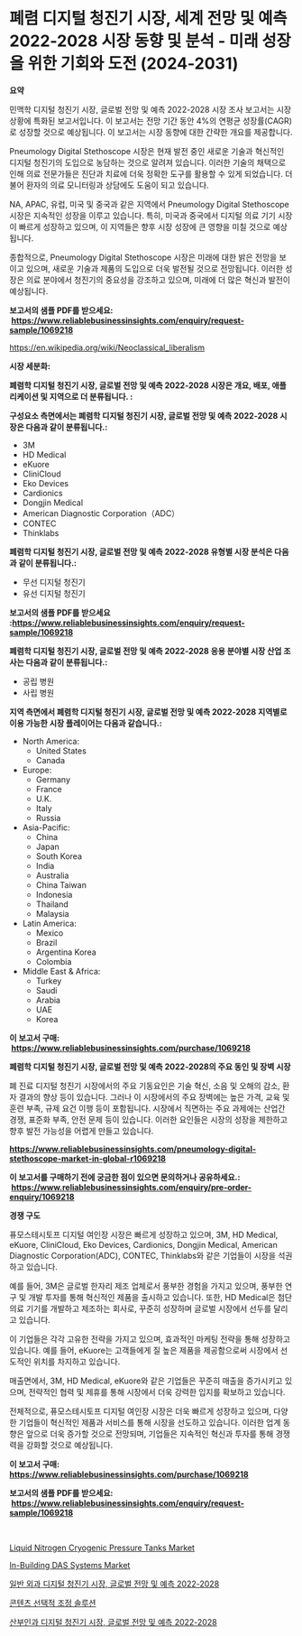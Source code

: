 <p><h1>폐렴 디지털 청진기 시장, 세계 전망 및 예측 2022-2028 시장 동향 및 분석 - 미래 성장을 위한 기회와 도전 (2024-2031)</h1></p><p><strong>요약</strong></p>
<p><p>민맥학 디지털 청진기 시장, 글로벌 전망 및 예측 2022-2028 시장 조사 보고서는 시장 상황에 특화된 보고서입니다. 이 보고서는 전망 기간 동안 4%의 연평균 성장률(CAGR)로 성장할 것으로 예상됩니다. 이 보고서는 시장 동향에 대한 간략한 개요를 제공합니다. </p><p>Pneumology Digital Stethoscope 시장은 현재 발전 중인 새로운 기술과 혁신적인 디지털 청진기의 도입으로 농담하는 것으로 알려져 있습니다. 이러한 기술의 채택으로 인해 의료 전문가들은 진단과 치료에 더욱 정확한 도구를 활용할 수 있게 되었습니다. 더불어 환자의 의료 모니터링과 상담에도 도움이 되고 있습니다.</p><p>NA, APAC, 유럽, 미국 및 중국과 같은 지역에서 Pneumology Digital Stethoscope 시장은 지속적인 성장을 이루고 있습니다. 특히, 미국과 중국에서 디지털 의료 기기 시장이 빠르게 성장하고 있으며, 이 지역들은 향후 시장 성장에 큰 영향을 미칠 것으로 예상됩니다.</p><p>종합적으로, Pneumology Digital Stethoscope 시장은 미래에 대한 밝은 전망을 보이고 있으며, 새로운 기술과 제품의 도입으로 더욱 발전될 것으로 전망됩니다. 이러한 성장은 의료 분야에서 청진기의 중요성을 강조하고 있으며, 미래에 더 많은 혁신과 발전이 예상됩니다.</p></p>
<p><strong>보고서의 샘플 PDF를 받으세요: &nbsp;<a href="https://www.reliablebusinessinsights.com/enquiry/request-sample/1069218">https://www.reliablebusinessinsights.com/enquiry/request-sample/1069218</a></strong></p>
<p><a href="https://en.wikipedia.org/wiki/Neoclassical_liberalism">https://en.wikipedia.org/wiki/Neoclassical_liberalism</a></p>
<p><strong>시장 세분화:</strong></p>
<p><strong> 폐렴학 디지털 청진기 시장, 글로벌 전망 및 예측 2022-2028 시장은 개요, 배포, 애플리케이션 및 지역으로 더 분류됩니다. :</strong></p>
<p><strong>구성요소 측면에서는 폐렴학 디지털 청진기 시장, 글로벌 전망 및 예측 2022-2028 시장은 다음과 같이 분류됩니다.:</strong></p>
<p><ul><li>3M</li><li>HD Medical</li><li>eKuore</li><li>CliniCloud</li><li>Eko Devices</li><li>Cardionics</li><li>Dongjin Medical</li><li>American Diagnostic Corporation（ADC）</li><li>CONTEC</li><li>Thinklabs</li></ul></p>
<p><strong> 폐렴학 디지털 청진기 시장, 글로벌 전망 및 예측 2022-2028 유형별 시장 분석은 다음과 같이 분류됩니다.:</strong></p>
<p><ul><li>무선 디지털 청진기</li><li>유선 디지털 청진기</li></ul></p>
<p><strong>보고서의 샘플 PDF를 받으세요 :<a href="https://www.reliablebusinessinsights.com/enquiry/request-sample/1069218">https://www.reliablebusinessinsights.com/enquiry/request-sample/1069218</a></strong></p>
<p><strong> 폐렴학 디지털 청진기 시장, 글로벌 전망 및 예측 2022-2028 응용 분야별 시장 산업 조사는 다음과 같이 분류됩니다.:</strong></p>
<p><ul><li>공립 병원</li><li>사립 병원</li></ul></p>
<p><strong>지역 측면에서 폐렴학 디지털 청진기 시장, 글로벌 전망 및 예측 2022-2028 지역별로 이용 가능한 시장 플레이어는 다음과 같습니다.:</strong></p>
<p><ul>
    <li>
        North America:
        <ul>
            <li>United States</li>
            <li>Canada</li>
        </ul>
    </li>
    <li>
        Europe:
        <ul>
            <li>Germany</li>
            <li>France</li>
            <li>U.K.</li>
            <li>Italy</li>
            <li>Russia</li>
        </ul>
    </li>
    <li>
        Asia-Pacific:
        <ul>
            <li>China</li>
            <li>Japan</li>
            <li>South Korea</li>
            <li>India</li>
            <li>Australia</li>
            <li>China Taiwan</li>
            <li>Indonesia</li>
            <li>Thailand</li>
            <li>Malaysia</li>
        </ul>
    </li>
    <li>
        Latin America:
        <ul>
            <li>Mexico</li>
            <li>Brazil</li>
            <li>Argentina Korea</li>
            <li>Colombia</li>
        </ul>
    </li>
    <li>
        Middle East & Africa:
        <ul>
            <li>Turkey</li>
            <li>Saudi</li>
            <li>Arabia</li>
            <li>UAE</li>
            <li>Korea</li>
        </ul>
    </li>
    </ul></p>
<p><strong>이 보고서 구매: &nbsp;<a href="https://www.reliablebusinessinsights.com/purchase/1069218">https://www.reliablebusinessinsights.com/purchase/1069218</a></strong></p>
<p><strong>폐렴학 디지털 청진기 시장, 글로벌 전망 및 예측 2022-2028의 주요 동인 및 장벽 시장</strong></p>
<p><p>폐 진료 디지털 청진기 시장에서의 주요 기동요인은 기술 혁신, 소음 및 오해의 감소, 환자 결과의 향상 등이 있습니다. 그러나 이 시장에서의 주요 장벽에는 높은 가격, 교육 및 훈련 부족, 규제 요건 이행 등이 포함됩니다. 시장에서 직면하는 주요 과제에는 산업간 경쟁, 표준화 부족, 안전 문제 등이 있습니다. 이러한 요인들은 시장의 성장을 제한하고 향후 발전 가능성을 어렵게 만들고 있습니다.</p></p>
<p><strong><a href="https://www.reliablebusinessinsights.com/pneumology-digital-stethoscope-market-in-global-r1069218">https://www.reliablebusinessinsights.com/pneumology-digital-stethoscope-market-in-global-r1069218</a></strong></p>
<p><strong>이 보고서를 구매하기 전에 궁금한 점이 있으면 문의하거나 공유하세요.: &nbsp;<a href="https://www.reliablebusinessinsights.com/enquiry/pre-order-enquiry/1069218">https://www.reliablebusinessinsights.com/enquiry/pre-order-enquiry/1069218</a></strong></p>
<p><strong>경쟁 구도</strong></p>
<p><p>퓨모스테시토프 디지털 여인장 시장은 빠르게 성장하고 있으며, 3M, HD Medical, eKuore, CliniCloud, Eko Devices, Cardionics, Dongjin Medical, American Diagnostic Corporation(ADC), CONTEC, Thinklabs와 같은 기업들이 시장을 석권하고 있습니다.</p><p>예를 들어, 3M은 글로벌 한자리 제조 업체로서 풍부한 경험을 가지고 있으며, 풍부한 연구 및 개발 투자를 통해 혁신적인 제품을 출시하고 있습니다. 또한, HD Medical은 첨단 의료 기기를 개발하고 제조하는 회사로, 꾸준히 성장하며 글로벌 시장에서 선두를 달리고 있습니다.</p><p>이 기업들은 각각 고유한 전략을 가지고 있으며, 효과적인 마케팅 전략을 통해 성장하고 있습니다. 예를 들어, eKuore는 고객들에게 질 높은 제품을 제공함으로써 시장에서 선도적인 위치를 차지하고 있습니다.</p><p>매출면에서, 3M, HD Medical, eKuore와 같은 기업들은 꾸준히 매출을 증가시키고 있으며, 전략적인 협력 및 제휴를 통해 시장에서 더욱 강력한 입지를 확보하고 있습니다.</p><p>전체적으로, 퓨모스테시토프 디지털 여인장 시장은 더욱 빠르게 성장하고 있으며, 다양한 기업들이 혁신적인 제품과 서비스를 통해 시장을 선도하고 있습니다. 이러한 업계 동향은 앞으로 더욱 증가할 것으로 전망되며, 기업들은 지속적인 혁신과 투자를 통해 경쟁력을 강화할 것으로 예상됩니다.</p></p>
<p><strong>이 보고서 구매: &nbsp; <a href="https://www.reliablebusinessinsights.com/purchase/1069218">https://www.reliablebusinessinsights.com/purchase/1069218</a></strong></p>
<p><strong>보고서의 샘플 PDF를 받으세요: &nbsp;<a href="https://www.reliablebusinessinsights.com/enquiry/request-sample/1069218">https://www.reliablebusinessinsights.com/enquiry/request-sample/1069218</a></strong><strong></strong></p>
<p>&nbsp;</p>
<p><p><a href="https://issuu.com/reportprime-2/docs/liquid-nitrogen-cryogenic-pressure-tanks-market-si">Liquid Nitrogen Cryogenic Pressure Tanks Market</a></p><p><a href="https://github.com/sosoelmasry38/Market-Research-Report-List-1/blob/main/in-building-das-systems-market.md">In-Building DAS Systems Market</a></p><p><a href="https://github.com/rcabello548/Market-Research-Report-List-2/blob/main/3780462130710.md">일반 외과 디지털 청진기 시장, 글로벌 전망 및 예측 2022-2028</a></p><p><a href="https://medium.com/@stanleylyittle554467/%EC%BD%98%ED%85%90%EC%B8%A0-%EC%84%A0%ED%83%9D%EC%A0%81-%EB%AA%A8%EB%8B%88%ED%84%B0%EB%A7%81-%EC%86%94%EB%A3%A8%EC%85%98-%EC%8B%9C%EC%9E%A5-%EB%B6%84%EC%84%9D-%EA%B8%80%EB%A1%9C%EB%B2%8C-%EC%82%B0%EC%97%85-%EC%A0%84%EB%A7%9D-%EB%B0%8F-%EC%98%88%EC%B8%A1-2024%EB%85%84%EB%B6%80%ED%84%B0-2031%EB%85%84-81f48b394f80">콘텐츠 선택적 조정 솔루션</a></p><p><a href="https://github.com/Nicolasrown5/Market-Research-Report-List-1/blob/main/6668039130711.md">산부인과 디지털 청진기 시장, 글로벌 전망 및 예측 2022-2028</a></p></p>